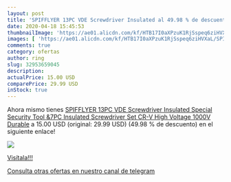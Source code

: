 ```yaml
---
layout: post
title: 'SPIFFLYER 13PC VDE Screwdriver Insulated al 49.98 % de descuento'
date: 2020-04-18 15:45:53
thumbnailImage: 'https://ae01.alicdn.com/kf/HTB17I0aXPzuK1RjSspeq6ziHVXaL/SPIFFLYER-13PC-VDE-Screwdriver-Insulated-Special-Security-Tool-7PC-Insulated-Screwdriver-Set-CR-V-High-Voltage.jpg_350x350._SL200_.jpg'
images: [ 'https://ae01.alicdn.com/kf/HTB17I0aXPzuK1RjSspeq6ziHVXaL/SPIFFLYER-13PC-VDE-Screwdriver-Insulated-Special-Security-Tool-7PC-Insulated-Screwdriver-Set-CR-V-High-Voltage.jpg_350x350._SL200_.jpg' ]
comments: true
category: ofertas
author: ring
slug: 32953659045
description:
actualPrice: 15.00 USD
comparePrice: 29.99 USD
inStock: true
---
```


Ahora mismo tienes [SPIFFLYER 13PC VDE Screwdriver Insulated Special Security Tool &7PC Insulated Screwdriver Set   CR-V High Voltage 1000V Durable](https://www.amazon.com/dp/32953659045/?tag=redken08-20) a 15.00 USD (original: 29.99 USD) (49.98 %  de descuento) en el siguiente enlace!

[![](https://ae01.alicdn.com/kf/HTB17I0aXPzuK1RjSspeq6ziHVXaL/SPIFFLYER-13PC-VDE-Screwdriver-Insulated-Special-Security-Tool-7PC-Insulated-Screwdriver-Set-CR-V-High-Voltage.jpg_350x350._SL200_.jpg)](https://www.amazon.com/dp/32953659045/?tag=redken08-20)

[Visítala!!!](https://www.amazon.com/dp/32953659045/?tag=redken08-20)

[Consulta otras ofertas en nuestro canal de telegram](https://t.me/s/ofertas25)
